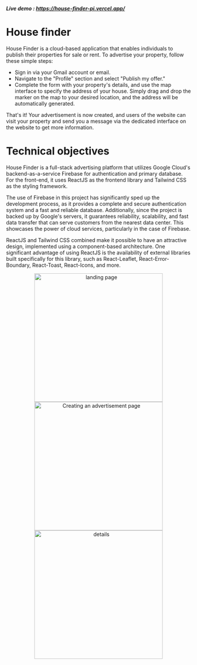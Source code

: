 **_Live demo : https://house-finder-pi.vercel.app/_**

# House finder

House Finder is a cloud-based application that enables individuals to publish their properties for sale or rent. To advertise your property, follow these simple steps:

- Sign in via your Gmail account or email.
- Navigate to the "Profile" section and select "Publish my offer."
- Complete the form with your property's details, and use the map interface to specify the address of your house. Simply drag and drop the marker on the map to your desired location, and the address will be automatically generated.

That's it! Your advertisement is now created, and users of the website can visit your property and send you a message via the dedicated interface on the website to get more information.

# Technical objectives

House Finder is a full-stack advertising platform that utilizes Google Cloud's backend-as-a-service Firebase for authentication and primary database. For the front-end, it uses ReactJS as the frontend library and Tailwind CSS as the styling framework.

The use of Firebase in this project has significantly sped up the development process, as it provides a complete and secure authentication system and a fast and reliable database. Additionally, since the project is backed up by Google's servers, it guarantees reliability, scalability, and fast data transfer that can serve customers from the nearest data center. This showcases the power of cloud services, particularly in the case of Firebase.

ReactJS and Tailwind CSS combined make it possible to have an attractive design, implemented using a component-based architecture. One significant advantage of using ReactJS is the availability of external libraries built specifically for this library, such as React-Leaflet, React-Error-Boundary, React-Toast, React-Icons, and more.
<br/>

<p align="center">
  <img src="/img1.png" width="350" title="landing page" alt="landing page" style="object-fit:cover">
  <img src="/img2.png" width="350" title="Creating an advertisement page" alt="Creating an advertisement page"  style="object-fit:cover">
  <img src="/img3.png" width="350" title="Details page" alt="details"  style="object-fit:cover">

</p>
